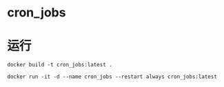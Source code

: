 # cron_jobs

# 运行
```docker build -t cron_jobs:latest .```

```docker run -it -d --name cron_jobs --restart always cron_jobs:latest```